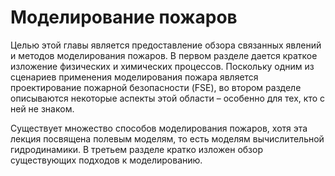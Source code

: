 # Моделирование пожаров

Целью этой главы является предоставление обзора связанных явлений и методов моделирования пожаров. В первом разделе дается краткое изложение физических и химических процессов. Поскольку одним из сценариев применения моделирования пожара является проектирование пожарной безопасности (FSE), во втором разделе описываются некоторые аспекты этой области – особенно для тех, кто с ней не знаком.

Существует множество способов моделирования пожаров, хотя эта лекция посвящена полевым моделям, то есть моделям вычислительной гидродинамики. В третьем разделе кратко изложен обзор существующих подходов к моделированию.


<!-- TODO: Verification and validation
TODO: Uncertainties -->
